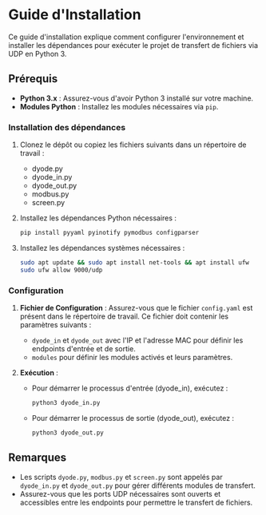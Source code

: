 # Guide d'Installation

Ce guide d'installation explique comment configurer l'environnement et installer les dépendances pour exécuter le projet de transfert de fichiers via UDP en Python 3.

## Prérequis

- **Python 3.x** : Assurez-vous d'avoir Python 3 installé sur votre machine.
- **Modules Python** : Installez les modules nécessaires via `pip`.

### Installation des dépendances

1. Clonez le dépôt ou copiez les fichiers suivants dans un répertoire de travail :
   - dyode.py
   - dyode_in.py
   - dyode_out.py
   - modbus.py
   - screen.py

2. Installez les dépendances Python nécessaires :
    ```bash
    pip install pyyaml pyinotify pymodbus configparser
    ```
3. Installez les dépendances systèmes nécessaires :
   ```bash
   sudo apt update && sudo apt install net-tools && apt install ufw
   sudo ufw allow 9000/udp
   ```


### Configuration

1. **Fichier de Configuration** : Assurez-vous que le fichier `config.yaml` est présent dans le répertoire de travail. Ce fichier doit contenir les paramètres suivants :
   - `dyode_in` et `dyode_out` avec l'IP et l'adresse MAC pour définir les endpoints d'entrée et de sortie.
   - `modules` pour définir les modules activés et leurs paramètres.

2. **Exécution** :
   - Pour démarrer le processus d'entrée (dyode_in), exécutez :
     ```bash
     python3 dyode_in.py
     ```
   - Pour démarrer le processus de sortie (dyode_out), exécutez :
     ```bash
     python3 dyode_out.py
     ```

## Remarques

- Les scripts `dyode.py`, `modbus.py` et `screen.py` sont appelés par `dyode_in.py` et `dyode_out.py` pour gérer différents modules de transfert.
- Assurez-vous que les ports UDP nécessaires sont ouverts et accessibles entre les endpoints pour permettre le transfert de fichiers.
